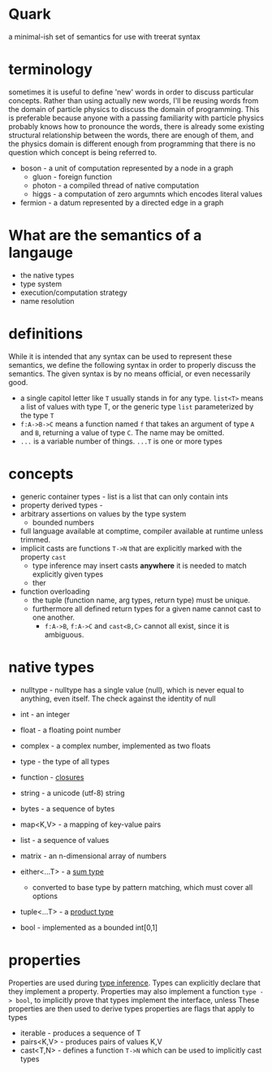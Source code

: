 # Quark

a minimal-ish set of semantics for use with treerat syntax


# terminology
sometimes it is useful to define 'new' words in order to discuss particular concepts. Rather than using actually new words, I'll be reusing words from the domain of particle physics to discuss the domain of programming. This is preferable because anyone with a passing familiarity with particle physics probably knows how to pronounce the words, there is already some existing structural relationship between the words, there are enough of them, and the physics domain is different enough from programming that there is no question which concept is being referred to.

* boson - a unit of computation represented by a node in a graph
    * gluon - foreign function
    * photon - a compiled thread of native computation
    * higgs - a computation of zero argumnts which encodes literal values
* fermion - a datum represented by a directed edge in a graph
# What are the semantics of a langauge
* the native types
* type system
* execution/computation strategy
* name resolution


# definitions
While it is intended that any syntax can be used to represent these semantics, we define the following syntax in order to properly discuss the semantics. The given syntax is by no means official, or even necessarily good.

* a single capitol letter like `T` usually stands in for any type. `list<T>` means a list of values with type T, or the generic type `list` parameterized by the type `T`
* `f:A->B->C` means a function named `f` that takes an argument of type `A` and `B`, returning a value of type `C`. The name may be omitted.
* `...` is a variable number of things. `...T` is one or more types

# concepts
* generic container types - list<int> is a list that can only contain ints
* property derived types - 
* arbitrary assertions on values by the type system
    * bounded numbers
* full language available at comptime, compiler available at runtime unless trimmed.
* implicit casts are functions `T->N` that are explicitly marked with the property `cast`
    * type inference may insert casts **anywhere** it is needed to match explicitly given types
    * ther
* function overloading
    * the tuple (function name, arg types, return type) must be unique.
    * furthermore all defined return types for a given name cannot cast to one another.
        * `f:A->B`, `f:A->C` and `cast<B,C>` cannot all exist, since it is ambiguous.

# native types
* nulltype - nulltype has a single value (null), which is never equal to anything, even itself. The check against the identity of null
* int - an integer
* float - a floating point number
* complex - a complex number, implemented as two floats
* type - the type of all types
* function - [closures](https://en.wikipedia.org/wiki/Closure_(computer_programming))
* string - a unicode (utf-8) string
* bytes - a sequence of bytes
* map<K,V> - a mapping of key-value pairs
* list<T> - a sequence of values
* matrix - an n-dimensional array of numbers

* either<...T> - a [sum type](https://en.wikipedia.org/wiki/Tagged_union)
    * converted to base type by pattern matching, which must cover all options
* tuple<...T> - a [product type](https://en.wikipedia.org/wiki/Product_type)

* bool - implemented as a bounded int[0,1]

# properties
Properties are used during [type inference](https://en.wikipedia.org/wiki/Type_inference).
Types can explicitly declare that they implement a property.
Properties may also implement a function `type -> bool`, to implicitly prove that types implement the interface, unless 
These properties are then used to derive types 
properties are flags that apply to types

* iterable<T> - produces a sequence of T
* pairs<K,V> - produces pairs of values K,V
* cast<T,N> - defines a function `T->N` which can be used to implicitly cast types

